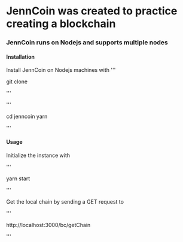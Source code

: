 # JennCoin was created to practice creating a blockchain

### JennCoin runs on Nodejs and supports multiple nodes

#### Installation
Install JennCoin on Nodejs machines with
'''

git clone 

'''

'''

cd jenncoin
yarn

'''



#### Usage

Initialize the instance with

'''

yarn start

'''

Get the local chain by sending a GET request to

'''

http://localhost:3000/bc/getChain

'''